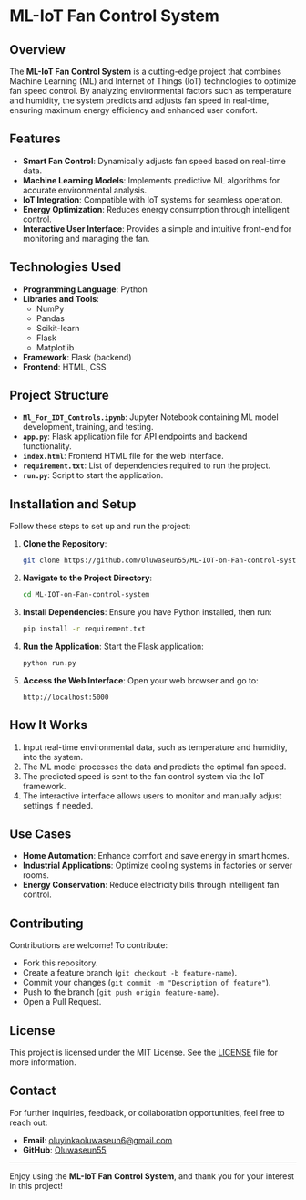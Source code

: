 # ML-IoT Fan Control System

## Overview
The **ML-IoT Fan Control System** is a cutting-edge project that combines Machine Learning (ML) and Internet of Things (IoT) technologies to optimize fan speed control. By analyzing environmental factors such as temperature and humidity, the system predicts and adjusts fan speed in real-time, ensuring maximum energy efficiency and enhanced user comfort.

## Features
- **Smart Fan Control**: Dynamically adjusts fan speed based on real-time data.
- **Machine Learning Models**: Implements predictive ML algorithms for accurate environmental analysis.
- **IoT Integration**: Compatible with IoT systems for seamless operation.
- **Energy Optimization**: Reduces energy consumption through intelligent control.
- **Interactive User Interface**: Provides a simple and intuitive front-end for monitoring and managing the fan.

## Technologies Used
- **Programming Language**: Python
- **Libraries and Tools**:
  - NumPy
  - Pandas
  - Scikit-learn
  - Flask
  - Matplotlib
- **Framework**: Flask (backend)
- **Frontend**: HTML, CSS

## Project Structure
- **`Ml_For_IOT_Controls.ipynb`**: Jupyter Notebook containing ML model development, training, and testing.
- **`app.py`**: Flask application file for API endpoints and backend functionality.
- **`index.html`**: Frontend HTML file for the web interface.
- **`requirement.txt`**: List of dependencies required to run the project.
- **`run.py`**: Script to start the application.

## Installation and Setup
Follow these steps to set up and run the project:

1. **Clone the Repository**:
   ```bash
   git clone https://github.com/Oluwaseun55/ML-IOT-on-Fan-control-system.git

2. **Navigate to the Project Directory**:
   ```bash
   cd ML-IOT-on-Fan-control-system
   ```

3. **Install Dependencies**:
   Ensure you have Python installed, then run:
   ```bash
   pip install -r requirement.txt
   ```

4. **Run the Application**:
   Start the Flask application:
   ```bash
   python run.py
   ```

5. **Access the Web Interface**:
   Open your web browser and go to:
   ```
   http://localhost:5000
   ```

## How It Works
1. Input real-time environmental data, such as temperature and humidity, into the system.
2. The ML model processes the data and predicts the optimal fan speed.
3. The predicted speed is sent to the fan control system via the IoT framework.
4. The interactive interface allows users to monitor and manually adjust settings if needed.

## Use Cases
- **Home Automation**: Enhance comfort and save energy in smart homes.
- **Industrial Applications**: Optimize cooling systems in factories or server rooms.
- **Energy Conservation**: Reduce electricity bills through intelligent fan control.

## Contributing
Contributions are welcome! To contribute:
- Fork this repository.
- Create a feature branch (`git checkout -b feature-name`).
- Commit your changes (`git commit -m "Description of feature"`).
- Push to the branch (`git push origin feature-name`).
- Open a Pull Request.

## License
This project is licensed under the MIT License. See the [LICENSE](LICENSE) file for more information.

## Contact
For further inquiries, feedback, or collaboration opportunities, feel free to reach out:
- **Email**: [oluyinkaoluwaseun6@gmail.com](mailto:oluyinkaoluwaseun6@gmail.com)
- **GitHub**: [Oluwaseun55](https://github.com/Oluwaseun55)

---

Enjoy using the **ML-IoT Fan Control System**, and thank you for your interest in this project!
```


